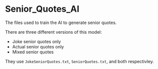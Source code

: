 # Senior_Quotes_AI
The files used to train the AI to generate senior quotes.

There are three different versions of this model:
- Joke senior quotes only
- Actual senior quotes only
- Mixed senior quotes

They use <code>JokeSeniorQuotes.txt</code>, <code>SeniorQuotes.txt</code>, and both respectivley.
